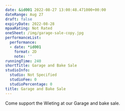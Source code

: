 ```yaml
---
date: &id001 2022-08-27 13:00:48.471000+00:00
dateRange: Aug 27
draft: false
expiryDate: 2022-08-28
mpaaRating: Not Rated
oneSheet: /img/garage-sale-copy.jpg
performanceList:
  performance:
  - date: *id001
    format: 2D
    note: ''
runningTime: 240
shortTitle: Garage and Bake Sale
studioInfo:
  studio: Not Specified
  studioFee: 0
  studioPercentage: 0
title: Garage and Bake Sale
---
```


Come support the Wieting at our Garage and bake sale.